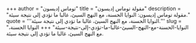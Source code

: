 +++
author = "توماس إديسون"
title = "مقولة توماس إديسون"
description = "مقولة توماس إديسون: النوايا الحسنة، مع النهج السيئ، غالبا ما تؤدي إلى نتيجة سيئة."
quote = '''النوايا الحسنة، مع النهج السيئ، غالبا ما تؤدي إلى نتيجة سيئة.''' 
slug = "النوايا-الحسنة-مع-النهج-السيئ-غالبا-ما-تؤدي-إلى-نتيجة-سيئة"
+++
النوايا الحسنة، مع النهج السيئ، غالبا ما تؤدي إلى نتيجة سيئة.
